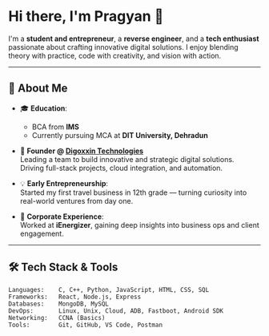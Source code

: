 # Hi there, I'm Pragyan 👋

I'm a **student and entrepreneur**, a **reverse engineer**, and a **tech enthusiast** passionate about crafting innovative digital solutions. I enjoy blending theory with practice, code with creativity, and vision with action.

---

## 🚀 About Me

- 🎓 **Education**:  
  - BCA from **IMS**  
  - Currently pursuing MCA at **DIT University, Dehradun**

- 💼 **Founder @ [Digoxxin Technologies](https://digoxxin.com)**  
  Leading a team to build innovative and strategic digital solutions.  
  Driving full-stack projects, cloud integration, and automation.

- 💡 **Early Entrepreneurship**:  
  Started my first travel business in 12th grade — turning curiosity into real-world ventures from day one.

- 🏢 **Corporate Experience**:  
  Worked at **iEnergizer**, gaining deep insights into business ops and client engagement.

---

## 🛠️ Tech Stack & Tools

```text
Languages:    C, C++, Python, JavaScript, HTML, CSS, SQL
Frameworks:   React, Node.js, Express
Databases:    MongoDB, MySQL
DevOps:       Linux, Unix, Cloud, ADB, Fastboot, Android SDK
Networking:   CCNA (Basics)
Tools:        Git, GitHub, VS Code, Postman
